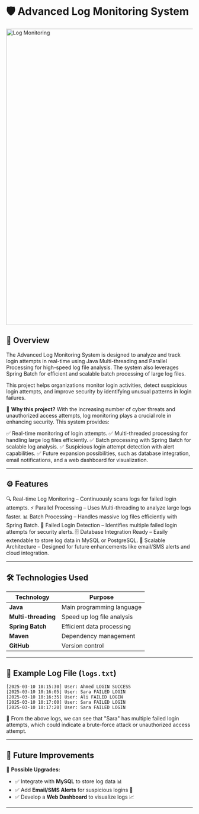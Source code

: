 # 🛡️ Advanced Log Monitoring System

<img src="https://github.com/user-attachments/assets/56d98cd5-2414-4408-b588-3b6e53f696b2" alt="Log Monitoring" width="800">



## 📌 Overview
The Advanced Log Monitoring System is designed to analyze and track login attempts in real-time using Java Multi-threading and Parallel Processing for high-speed log file analysis. The system also leverages Spring Batch for efficient and scalable batch processing of large log files.

This project helps organizations monitor login activities, detect suspicious login attempts, and improve security by identifying unusual patterns in login failures.

🚀 **Why this project?**
With the increasing number of cyber threats and unauthorized access attempts, log monitoring plays a crucial role in enhancing security. This system provides:

✅ Real-time monitoring of login attempts.
✅ Multi-threaded processing for handling large log files efficiently.
✅ Batch processing with Spring Batch for scalable log analysis.
✅ Suspicious login attempt detection with alert capabilities.
✅ Future expansion possibilities, such as database integration, email notifications, and a web dashboard for visualization.


---

## ⚙️ Features
🔍 Real-time Log Monitoring – Continuously scans logs for failed login attempts.
⚡ Parallel Processing – Uses Multi-threading to analyze large logs faster.
📊 Batch Processing – Handles massive log files efficiently with Spring Batch.
🚨 Failed Login Detection – Identifies multiple failed login attempts for security alerts.
🗄️ Database Integration Ready – Easily extendable to store log data in MySQL or PostgreSQL.
📩 Scalable Architecture – Designed for future enhancements like email/SMS alerts and cloud integration.


---

## 🛠️ Technologies Used
| Technology      | Purpose |
|---------------|---------|
| **Java**       | Main programming language |
| **Multi-threading** | Speed up log file analysis |
| **Spring Batch** | Efficient data processing |
| **Maven**       | Dependency management |
| **GitHub**      | Version control |



---

## 📜 Example Log File (`logs.txt`)
```
[2025-03-10 10:15:30] User: Ahmed LOGIN SUCCESS  
[2025-03-10 10:16:05] User: Sara FAILED LOGIN  
[2025-03-10 10:16:35] User: Ali FAILED LOGIN  
[2025-03-10 10:17:00] User: Sara FAILED LOGIN  
[2025-03-10 10:17:20] User: Sara FAILED LOGIN
```
🚨 From the above logs, we can see that "Sara" has multiple failed login attempts, which could indicate a brute-force attack or unauthorized access attempt.


---


## 🎯 Future Improvements
🚀 **Possible Upgrades:**
- ✅ Integrate with **MySQL** to store log data 📊
- ✅ Add **Email/SMS Alerts** for suspicious logins 📩
- ✅ Develop a **Web Dashboard** to visualize logs 📈

---
